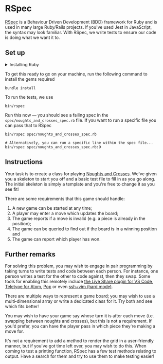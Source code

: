 # RSpec

[RSpec](https://rspec.info) is a Behaviour Driven Development (BDD) framework for Ruby and is used
in many large Ruby/Rails projects. If you've used Jest in JavaScript, the syntax may look familiar.
With RSpec, we write tests to ensure our code is doing what we want it to.

## Set up

<details>
<summary>Installing Ruby</summary>
<br/>
To install and manage Ruby, the best bet is to use <a
href="https://github.com/rbenv/rbenv#installation">rbenv</a>. Follow the installation steps in
their repo, then run <code>rbenv install</code> in this directory and <code>rbenv</code> will
install the required version of Ruby for you.
</details>

To get this ready to go on your machine, run the following command to install the gems required

```console
bundle install
```

To run the tests, we use

```console
bin/rspec
```

Run this now — you should see a failing spec in the `spec/noughts_and_crosses_spec.rb` file. If you want to
run a specific file you can pass that to RSpec

```console
bin/rspec spec/noughts_and_crosses_spec.rb

# Alternatively, you can run a specific line within the spec file...
bin/rspec spec/noughts_and_crosses_spec.rb:9
```

## Instructions

Your task is to create a class for playing [Noughts and
Crosses](https://en.wikipedia.org/wiki/Tic-tac-toe). We've given you a skeleton to start you off
and a basic test file to fill in as you go along. The initial skeleton is simply a template and
you're free to change it as you see fit!

There are some requirements that this game should handle:

1. A new game can be started at any time;
1. A player may enter a move which updates the board;
1. The game reports if a move is invalid (e.g. a piece is already in the position);
1. The game can be queried to find out if the board is in a winning position and
1. The game can report which player has won.

## Further remarks

For solving this problem, you may wish to engage in pair programming by taking turns to write tests
and code between each person. For instance, one person writes a test for the other to code against,
then they swap. Some tools for enabling this remotely include [the Live Share plugin for VS
Code](https://marketplace.visualstudio.com/items?itemName=MS-vsliveshare.vsliveshare), [Teletype
for Atom](https://teletype.atom.io/), [Pop](https://pop.com/) or even [ssh+vim (hard
mode)](https://ptc-it.de/pairing-with-tmux-and-vim/).

There are multiple ways to represent a game board; you may wish to use a multi-dimensional array or
write a dedicated class for it. Try both and see which fits better!

You may wish to have your game say whose turn it is after each move (i.e. swapping between noughts
and crosses), but this is not a requirement. If you'd prefer, you can have the player pass in which
piece they're making a move for.

It's not a requirement to add a method to render the grid in a user-friendly manner, but if you've
got time left over, you may wish to do this. When coming to test a printing function, RSpec has a
few test methods relating to output. Have a search for them and try to use them to make testing
easier!
